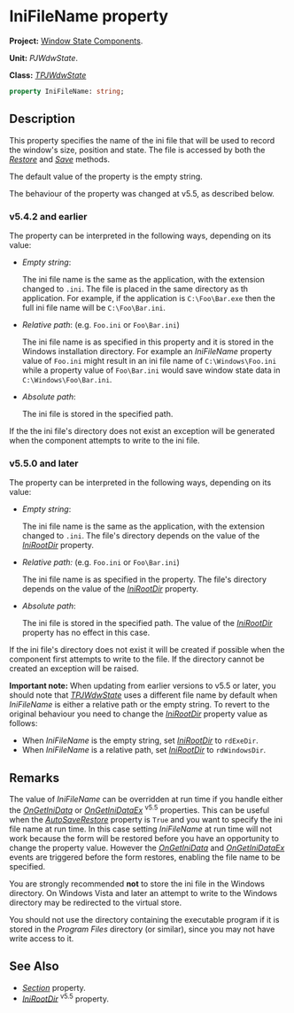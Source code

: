 # IniFileName property

**Project:** [Window State Components](../API.md).

**Unit:** _PJWdwState_.

**Class:** _[TPJWdwState](./TPJWdwState.md)_

```pascal
property IniFileName: string;
```

## Description

This property specifies the name of the ini file that will be used to record the window's size, position and state. The file is accessed by both the _[Restore](./TPJWdwState-Restore.md)_ and _[Save](./TPJWdwState-Save.md)_ methods.

The default value of the property is the empty string.

The behaviour of the property was changed at v5.5, as described below.

### v5.4.2 and earlier

The property can be interpreted in the following ways, depending on its value:

* _Empty string_:
  
  The ini file name is the same as the application, with the extension changed to `.ini`. The file is placed in the same directory as th application. For example, if the application is `C:\Foo\Bar.exe` then the full ini file name will be `C:\Foo\Bar.ini`.

* _Relative path_: (e.g. `Foo.ini` or `Foo\Bar.ini`)
  
  The ini file name is as specified in this property and it is stored in the Windows installation directory. For example an _IniFileName_ property value of `Foo.ini` might result in an ini file name of `C:\Windows\Foo.ini` while a property value of `Foo\Bar.ini` would save window state data in `C:\Windows\Foo\Bar.ini`.

* _Absolute path_:
   
  The ini file is stored in the specified path.

If the the ini file's directory does not exist an exception will be generated when the component attempts to write to the ini file.

### v5.5.0 and later

The property can be interpreted in the following ways, depending on its value:

* _Empty string_:
  
  The ini file name is the same as the application, with the extension changed to `.ini`. The file's directory depends on the value of the _[IniRootDir](./TPJWdwState-IniRootDir.md)_ property.

* _Relative path:_ (e.g. `Foo.ini` or `Foo\Bar.ini`)
  
  The ini file name is as specified in the property. The file's directory depends on the value of the _[IniRootDir](./TPJWdwState-IniRootDir.md)_ property.

* _Absolute path_:
  
  The ini file is stored in the specified path. The value of the _[IniRootDir](./TPJWdwState-IniRootDir.md)_ property has no effect in this case.

If the ini file's directory does not exist it will be created if possible when the component first attempts to write to the file. If the directory cannot be created an exception will be raised.

**Important note:** When updating from earlier versions to v5.5 or later, you should note that _[TPJWdwState](./TPJWdwState.md)_  uses a different file name by default when _IniFileName_ is either a relative path or the empty string. To revert to the original behaviour you need to change the _[IniRootDir](./TPJWdwState-IniRootDir.md)_ property value as follows:

* When _IniFileName_ is the empty string, set _[IniRootDir](./TPJWdwState-IniRootDir.md)_ to `rdExeDir`.
* When _IniFileName_ is a relative path, set _[IniRootDir](./TPJWdwState-IniRootDir.md)_ to `rdWindowsDir`.

## Remarks

The value of _IniFileName_ can be overridden at run time if you handle either the _[OnGetIniData](./TPJWdwState-OnGetIniData.md)_ or _[OnGetIniDataEx](./TPJWdwState-OnGetIniDataEx.md)_ <sup>v5.5</sup> properties. This can be useful when the _[AutoSaveRestore](./TPJCustomWdwState-AutoSaveRestore.md)_ property is `True` and you want to specify the ini file name at run time. In this case setting _IniFileName_ at run time will not work because the form will be restored before you have an opportunity to change the property value. However the _[OnGetIniData](./TPJWdwState-OnGetIniData.md)_ and _[OnGetIniDataEx](./TPJWdwState-OnGetIniDataEx.md)_ events are triggered before the form restores, enabling the file name to be specified.

You are strongly recommended **not** to store the ini file in the Windows directory. On Windows Vista and later an attempt to write to the Windows directory may be redirected to the virtual store.

You should not use the directory containing the executable program if it is stored in the _Program Files_ directory (or similar), since you may not have write access to it.

## See Also

* _[Section](./TPJWdwState-Section.md)_ property.
* _[IniRootDir](./TPJWdwState-IniRootDir.md)_ <sup>v5.5</sup> property.
